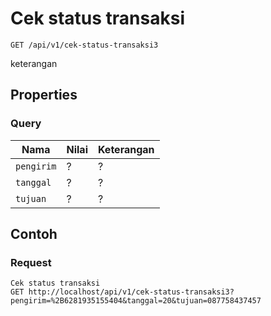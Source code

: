 # Cek status transaksi
```http
GET /api/v1/cek-status-transaksi3
```
keterangan
## Properties
### Query
Nama  | Nilai | Keterangan
--- | --- | ---
<code>pengirim</code> | ? | ?
<code>tanggal</code> | ? | ?
<code>tujuan</code> | ? | ?

## Contoh

### Request
```http
Cek status transaksi
GET http://localhost/api/v1/cek-status-transaksi3?pengirim=%2B6281935155404&tanggal=20&tujuan=087758437457
```

